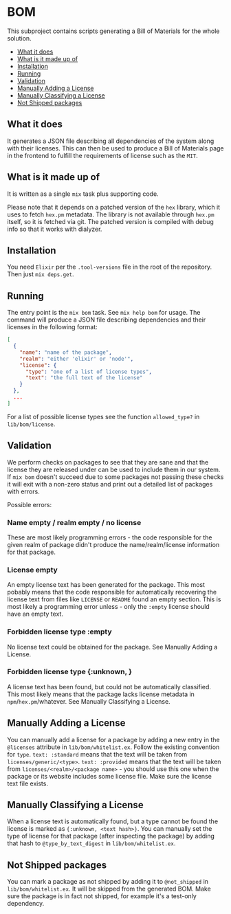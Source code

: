 # BOM

This subproject contains scripts generating a Bill of Materials for the whole solution.

- [What it does](#what-it-does)
- [What is it made up of](#what-is-it-made-up-of)
- [Installation](#installation)
- [Running](#running)
- [Validation](#validation)
- [Manually Adding a License](#manually-adding-a-license)
- [Manually Classifying a License](#manually-classifying-a-license)
- [Not Shipped packages](#not-shipped-packages)

## What it does

It generates a JSON file describing all dependencies of the system along with their licenses. This can then be
used to produce a Bill of Materials page in the frontend to fulfill the requirements of license such as the
`MIT`.

## What is it made up of

It is written as a single `mix` task plus supporting code.

Please note that it depends on a patched version of the `hex` library, which it uses to fetch `hex.pm`
metadata. The library is not available through `hex.pm` itself, so it is fetched via git. The patched version
is compiled with debug info so that it works with dialyzer.

## Installation

You need `Elixir` per the `.tool-versions` file in the root of the repository. Then just `mix deps.get`.

## Running

The entry point is the `mix bom` task. See `mix help bom` for usage. The command will produce a JSON file
describing dependencies and their licenses in the following format:

```json
[
  {
    "name": "name of the package",
    "realm": "either 'elixir' or 'node'",
    "license": {
      "type": "one of a list of license types",
      "text": "the full text of the license"
    }
  },
  ...
]
```

For a list of possible license types see the function `allowed_type?` in `lib/bom/license`.

## Validation

We perform checks on packages to see that they are sane and that the license they are released under can be
used to include them in our system. If `mix bom` doesn't succeed due to some packages not passing these checks
it will exit with a non-zero status and print out a detailed list of packages with errors.

Possible errors:

### Name empty / realm empty / no license

These are most likely programming errors - the code responsible for the given realm of package didn't produce
the name/realm/license information for that package.

### License empty

An empty license text has been generated for the package. This most pobably means that the code responsible
for automatically recovering the license text from files like `LICENSE` or `README` found an empty section.
This is most likely a programming error unless - only the `:empty` license should have an empty text.

### Forbidden license type :empty

No license text could be obtained for the package. See Manually Adding a License.

### Forbidden license type {:unknown, <hash>}

A license text has been found, but could not be automatically classified. This most likely means that the
package lacks license metadata in `npm`/`hex.pm`/whatever. See Manually Classifying a License.

## Manually Adding a License

You can manually add a license for a package by adding a new entry in the `@licenses` attribute in
`lib/bom/whitelist.ex`. Follow the existing convention for `type`. `text: :standard` means that the text will
be taken from `licenses/generic/<type>`. `text: :provided` means that the text will be taken from
`licenses/<realm>/<package name>` - you should use this one when the package or its website includes some
license file. Make sure the license text file exists.

## Manually Classifying a License

When a license text is automatically found, but a type cannot be found the license is marked as `{:unknown,
<text hash>}`. You can manually set the type of license for that package (after inspecting the package) by
adding that hash to `@type_by_text_digest` in `lib/bom/whitelist.ex`.

## Not Shipped packages

You can mark a package as not shipped by adding it to `@not_shipped` in `lib/bom/whitelist.ex`. It will be
skipped from the generated BOM. Make sure the package is in fact not shipped, for example it's a test-only
dependency.
